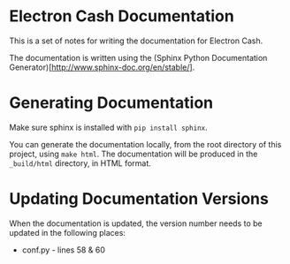 # Electron Cash Documentation

This is a set of notes for writing the documentation for Electron Cash.

The documentation is written using the (Sphinx Python Documentation Generator)[http://www.sphinx-doc.org/en/stable/].

# Generating Documentation
Make sure sphinx is installed with `pip install sphinx`.

You can generate the documentation locally, from the root directory of this project, using 
`make html`. The documentation will be produced in the `_build/html` directory, in HTML format.


# Updating Documentation Versions
When the documentation is updated, the version number needs to be updated in the following places:

* conf.py - lines 58 & 60
